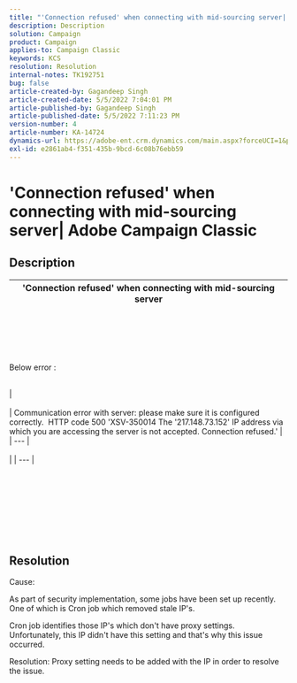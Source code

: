 ```yaml
---
title: "'Connection refused' when connecting with mid-sourcing server| Adobe Campaign Classic"
description: Description
solution: Campaign
product: Campaign
applies-to: Campaign Classic
keywords: KCS
resolution: Resolution
internal-notes: TK192751
bug: false
article-created-by: Gagandeep Singh
article-created-date: 5/5/2022 7:04:01 PM
article-published-by: Gagandeep Singh
article-published-date: 5/5/2022 7:11:23 PM
version-number: 4
article-number: KA-14724
dynamics-url: https://adobe-ent.crm.dynamics.com/main.aspx?forceUCI=1&pagetype=entityrecord&etn=knowledgearticle&id=fb5b9f1e-a6cc-ec11-a7b5-6045bd00dd66
exl-id: e2861ab4-f351-435b-9bcd-6c08b76ebb59
---
```

# 'Connection refused' when connecting with mid-sourcing server| Adobe Campaign Classic

## Description



| 'Connection refused' when connecting with mid-sourcing server |
| --- |

<br><br><br> <br><br>Below error : <br><br>

| <br><br>| Communication error with server: please make sure it is configured correctly.  HTTP code 500 'XSV-350014 The '217.148.73.152' IP address via which you are accessing the server is not accepted. Connection refused.' |<br>| --- |<br><br> |
| --- |

<br><br><br><br> <br><br> <br>

## Resolution


Cause:

As part of security implementation, some jobs have been set up recently. One of which is Cron job which removed stale IP's.

Cron job identifies those IP's which don't have proxy settings. Unfortunately, this IP didn't have this setting and that's why this issue occurred.

Resolution: Proxy setting needs to be added with the IP in order to resolve the issue.
